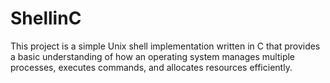 # ShellinC
This project is a simple Unix shell implementation written in C that provides a basic understanding of how an operating system manages multiple processes, executes commands, and allocates resources efficiently.

